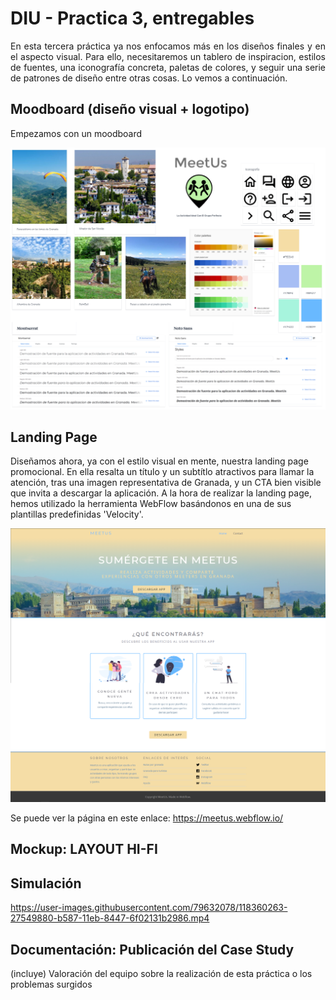 # DIU - Practica 3, entregables
<p align="justify"> En esta tercera práctica ya nos enfocamos más en los diseños finales y en el aspecto visual. Para ello, necesitaremos un tablero de inspiracion, estilos de fuentes, una iconografía concreta, paletas de colores, y seguir una serie de patrones de diseño entre otras cosas. Lo vemos a continuación. </p> 


## Moodboard (diseño visual + logotipo)   
<p align="justify"> Empezamos con un moodboard </p> 

![Moodboard](moodboard.PNG)


## Landing Page
Diseñamos ahora, ya con el estilo visual en mente, nuestra landing page promocional. En ella resalta un título y un subtítlo atractivos para llamar la atención, tras una imagen representativa de Granada, y un CTA bien visible que invita a descargar la aplicación. A la hora de realizar la landing page, hemos utilizado la herramienta WebFlow basándonos en una de sus plantillas predefinidas 'Velocity'.

![Landing_Page](landing_page.png)

Se puede ver la página en este enlace:
https://meetus.webflow.io/


## Mockup: LAYOUT HI-FI

## Simulación


https://user-images.githubusercontent.com/79632078/118360263-27549880-b587-11eb-8447-6f02131b2986.mp4



## Documentación: Publicación del Case Study


(incluye) Valoración del equipo sobre la realización de esta práctica o los problemas surgidos
 
